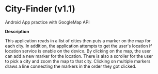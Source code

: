 # City-Finder (v1.1)
Android App practice with GoogleMap API

__Description__

This application reads in a list of cities then puts a marker on the map for each city. In addition, the application attempts to get the user's location if location service is enable on the device. By clicking on the map, the user can add a new marker for the location. There is also a scroller for the user to pick a city and zoom the map to that city. Clicking on multiple markers draws a line connecting the markers in the order they got clicked.
